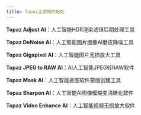 ```yaml
---
title: Topaz全家桶的用处
---
```


**Topaz Adjust AI**：人工智能HDR渲染滤镜后期处理工具

**Topaz DeNoise AI**：人工智能图片图像AI磨皮降噪工具

**Topaz Gigapixel AI**：人工智能图片无损放大工具

**Topaz JPEG to RAW AI**：AI人工智能JPEG转RAW软件

**Topaz Mask AI**：人工智能抠图软件蒙版创建工具

**Topaz Sharpen AI**：人工智能AI图像模糊变清晰化软件

**Topaz Video Enhance AI**：人工智能视频无损放大软件
